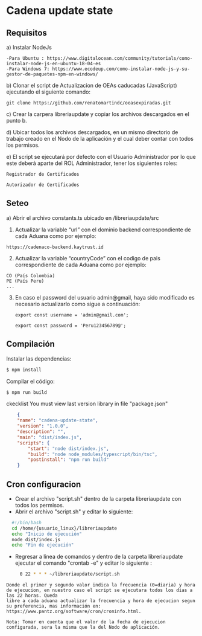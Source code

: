 # Cadena update state

## Requisitos

a)	Instalar NodeJs 

        
	-Para Ubuntu : https://www.digitalocean.com/community/tutorials/como-instalar-node-js-en-ubuntu-18-04-es
	-Para Windows 7: https://www.ecodeup.com/como-instalar-node-js-y-su-gestor-de-paquetes-npm-en-windows/
        

b)      Clonar el script de Actualizacion de OEAs caducadas (JavaScript) ejecutando el siguiente comando:
 	
	
	git clone https://github.com/renatomartindc/oeasexpiradas.git
        
	
c)      Crear la carpera libreriaupdate y copiar los archivos descargados en el punto b.

d)	Ubicar todos los archivos descargados, en un mismo directorio de trabajo creado en el Nodo de la aplicación y el cual deber contar con todos los permisos.

e)	El script se ejecutará por defecto con el Usuario Administrador por lo que este deberá aparte del ROL Administrador, tener los siguientes roles:

        
	Registrador de Certificados
	
	Autorizador de Certificados
        

## Seteo


a) Abrir el archivo constants.ts ubicado en /libreriaupdate/src 

  1) Actualizar la variable “url” con el dominio backend correspondiente de cada Aduana como por ejemplo:
  
	https://cadenaco-backend.kaytrust.id

  2) Actualizar la variable “countryCode” con el codigo de pais correspondiente de cada Aduana como por ejemplo:
  
	CO (País Colombia)
	PE (País Peru)
	...
	
  3) En caso el password del usuario admin@gmail, haya sido modificado es necesario actualizarlo como sigue a continuación:  

         
         export const username = 'admin@gmail.com';
	 
         export const password = 'Peru123456789@';
	 
	
## Compilación

Instalar las dependencias:
```bash
$ npm install
```

Compilar el código:
```bash
$ npm run build
```

ckecklist
You must view last version library in file "package.json"
```json
    {
    "name": "cadena-update-state",
    "version": "1.0.0",
    "description": "",
    "main": "dist/index.js",
    "scripts": {
        "start": "node dist/index.js",
        "build": "node node_modules/typescript/bin/tsc",
        "postinstall": "npm run build"
    }
```

## Cron configuracion

  - Crear el archivo "script.sh" dentro de la carpeta libreriaupdate con todos los permisos.
  - Abrir el archivo "script.sh" y editar lo siguiente:
  
  ```bash
    #!/bin/bash
	cd /home/{usuario_linux}/libreriaupdate
	echo "Inicio de ejecución"
	node dist/index.js
	echo "Fin de ejecución"
  ```

   - Regresar a linea de comandos y dentro de la carpeta libreriaupdate ejecutar el comando "crontab -e" y editar lo siguiente :

```bash
     0 22 * * * ~/libreriaupdate/script.sh
```

    Donde el primer y segundo valor indica la frecuencia (0=diaria) y hora de ejecucion, en nuestro caso el script se ejecutara todos los dias a las 22 horas. Queda
    libre a cada aduana actualizar la frecuencia y hora de ejecucion segun su preferencia, mas información en: https://www.pantz.org/software/cron/croninfo.html.
	
	Nota: Tomar en cuenta que el valor de la fecha de ejecucion configurada, sera la misma que la del Nodo de aplicación.





